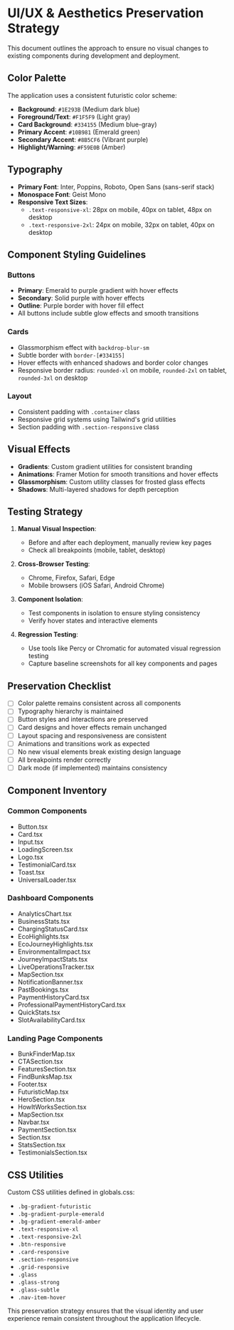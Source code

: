 # UI/UX & Aesthetics Preservation Strategy

This document outlines the approach to ensure no visual changes to existing components during development and deployment.

## Color Palette

The application uses a consistent futuristic color scheme:

- **Background**: `#1E293B` (Medium dark blue)
- **Foreground/Text**: `#F1F5F9` (Light gray)
- **Card Background**: `#334155` (Medium blue-gray)
- **Primary Accent**: `#10B981` (Emerald green)
- **Secondary Accent**: `#8B5CF6` (Vibrant purple)
- **Highlight/Warning**: `#F59E0B` (Amber)

## Typography

- **Primary Font**: Inter, Poppins, Roboto, Open Sans (sans-serif stack)
- **Monospace Font**: Geist Mono
- **Responsive Text Sizes**:
  - `.text-responsive-xl`: 28px on mobile, 40px on tablet, 48px on desktop
  - `.text-responsive-2xl`: 24px on mobile, 32px on tablet, 40px on desktop

## Component Styling Guidelines

### Buttons

- **Primary**: Emerald to purple gradient with hover effects
- **Secondary**: Solid purple with hover effects
- **Outline**: Purple border with hover fill effect
- All buttons include subtle glow effects and smooth transitions

### Cards

- Glassmorphism effect with `backdrop-blur-sm`
- Subtle border with `border-[#334155]`
- Hover effects with enhanced shadows and border color changes
- Responsive border radius: `rounded-xl` on mobile, `rounded-2xl` on tablet, `rounded-3xl` on desktop

### Layout

- Consistent padding with `.container` class
- Responsive grid systems using Tailwind's grid utilities
- Section padding with `.section-responsive` class

## Visual Effects

- **Gradients**: Custom gradient utilities for consistent branding
- **Animations**: Framer Motion for smooth transitions and hover effects
- **Glassmorphism**: Custom utility classes for frosted glass effects
- **Shadows**: Multi-layered shadows for depth perception

## Testing Strategy

1. **Manual Visual Inspection**: 
   - Before and after each deployment, manually review key pages
   - Check all breakpoints (mobile, tablet, desktop)

2. **Cross-Browser Testing**:
   - Chrome, Firefox, Safari, Edge
   - Mobile browsers (iOS Safari, Android Chrome)

3. **Component Isolation**:
   - Test components in isolation to ensure styling consistency
   - Verify hover states and interactive elements

4. **Regression Testing**:
   - Use tools like Percy or Chromatic for automated visual regression testing
   - Capture baseline screenshots for all key components and pages

## Preservation Checklist

- [ ] Color palette remains consistent across all components
- [ ] Typography hierarchy is maintained
- [ ] Button styles and interactions are preserved
- [ ] Card designs and hover effects remain unchanged
- [ ] Layout spacing and responsiveness are consistent
- [ ] Animations and transitions work as expected
- [ ] No new visual elements break existing design language
- [ ] All breakpoints render correctly
- [ ] Dark mode (if implemented) maintains consistency

## Component Inventory

### Common Components
- Button.tsx
- Card.tsx
- Input.tsx
- LoadingScreen.tsx
- Logo.tsx
- TestimonialCard.tsx
- Toast.tsx
- UniversalLoader.tsx

### Dashboard Components
- AnalyticsChart.tsx
- BusinessStats.tsx
- ChargingStatusCard.tsx
- EcoHighlights.tsx
- EcoJourneyHighlights.tsx
- EnvironmentalImpact.tsx
- JourneyImpactStats.tsx
- LiveOperationsTracker.tsx
- MapSection.tsx
- NotificationBanner.tsx
- PastBookings.tsx
- PaymentHistoryCard.tsx
- ProfessionalPaymentHistoryCard.tsx
- QuickStats.tsx
- SlotAvailabilityCard.tsx

### Landing Page Components
- BunkFinderMap.tsx
- CTASection.tsx
- FeaturesSection.tsx
- FindBunksMap.tsx
- Footer.tsx
- FuturisticMap.tsx
- HeroSection.tsx
- HowItWorksSection.tsx
- MapSection.tsx
- Navbar.tsx
- PaymentSection.tsx
- Section.tsx
- StatsSection.tsx
- TestimonialsSection.tsx

## CSS Utilities

Custom CSS utilities defined in globals.css:
- `.bg-gradient-futuristic`
- `.bg-gradient-purple-emerald`
- `.bg-gradient-emerald-amber`
- `.text-responsive-xl`
- `.text-responsive-2xl`
- `.btn-responsive`
- `.card-responsive`
- `.section-responsive`
- `.grid-responsive`
- `.glass`
- `.glass-strong`
- `.glass-subtle`
- `.nav-item-hover`

This preservation strategy ensures that the visual identity and user experience remain consistent throughout the application lifecycle.